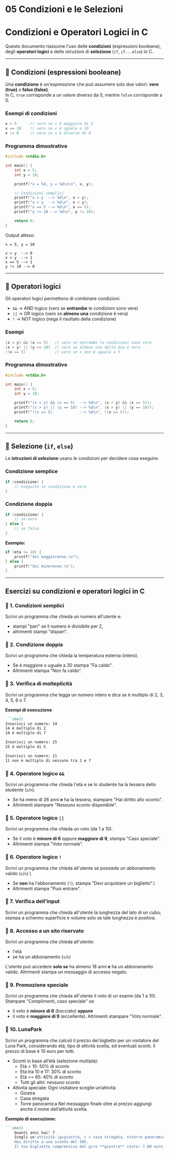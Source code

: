 # 05 Condizioni e le Selezioni

# Condizioni e Operatori Logici in C

Questo documento riassume l'uso delle **condizioni** (espressioni
booleane), degli **operatori logici** e delle istruzioni di
**selezione** (`if`, `if...else`) in C.

------------------------------------------------------------------------

## 🔹 Condizioni (espressioni booleane)

Una **condizione** è un'espressione che può assumere solo due valori:
**vero (true)** o **falso (false)**.\
In C, `true` corrisponde a un valore diverso da 0, mentre `false`
corrisponde a 0.

### Esempi di condizioni

``` c
x > 5      // vero se x è maggiore di 5
x == 10    // vero se x è uguale a 10
x != 0     // vero se x è diverso da 0
```

### Programma dimostrativo

``` c
#include <stdio.h>

int main() {
    int x = 5;
    int y = 10;

    printf("x = %d, y = %d\n\n", x, y);

    // Condizioni semplici
    printf("x > y  --> %d\n", x > y);
    printf("x < y  --> %d\n", x < y);
    printf("x == 5 --> %d\n", x == 5);
    printf("y != 10 --> %d\n", y != 10);

    return 0;
}
```

Output atteso:

    x = 5, y = 10

    x > y  --> 0
    x < y  --> 1
    x == 5 --> 1
    y != 10 --> 0

------------------------------------------------------------------------

## 🔹 Operatori logici

Gli operatori logici permettono di combinare condizioni.

-   `&&` → AND logico (vero se **entrambe** le condizioni sono vere)
-   `||` → OR logico (vero se **almeno una** condizione è vera)
-   `!` → NOT logico (nega il risultato della condizione)

### Esempi

``` c
(x < y) && (x == 5)   // vero se entrambe le condizioni sono vere
(x > y) || (y == 10)  // vero se almeno una delle due è vera
!(x == 5)             // vero se x non è uguale a 5
```

### Programma dimostrativo

``` c
#include <stdio.h>

int main() {
    int x = 5;
    int y = 10;

    printf("(x < y) && (x == 5)  --> %d\n", (x < y) && (x == 5));
    printf("(x > y) || (y == 10) --> %d\n", (x > y) || (y == 10));
    printf("!(x == 5)            --> %d\n", !(x == 5));

    return 0;
}
```

------------------------------------------------------------------------

## 🔹 Selezione (`if`, `else`)

Le **istruzioni di selezione** usano le condizioni per decidere cosa
eseguire.

### Condizione semplice

``` c
if (condizione) {
    // eseguito se condizione è vera
}
```

### Condizione doppia

``` c
if (condizione) {
    // se vera
} else {
    // se falsa
}
```

**Esempio:**

``` c
if (eta >= 18) {
    printf("Sei maggiorenne.\n");
} else {
    printf("Sei minorenne.\n");
}
```

------------------------------------------------------------------------

## Esercizi su condizioni e operatori logici in C


### 🔹 1. Condizioni semplici
Scrivi un programma che chieda un numero all'utente e:
- stampi "pari" se il numero è divisibile per 2,
- altrimenti stampi "dispari".

### 🔹 2. Condizione doppia
Scrivi un programma che chieda la temperatura esterna (intero).
- Se è maggiore o uguale a 30 stampa "Fa caldo".
- Altrimenti stampa "Non fa caldo".

### 🔹 3.  Verifica di molteplicità
Scrivi un programma che legga un numero intero e dica se è multiplo di 2, 3, 4, 5, 6 o 7.

**Esempi di esecuzione**

```markdown
```shell
Inserisci un numero: 14
14 è multiplo di 2
14 è multiplo di 7

Inserisci un numero: 25
25 è multiplo di 5

Inserisci un numero: 11
11 non è multiplo di nessuno tra 2 e 7
```

### 🔹 4. Operatore logico `&&`
Scrivi un programma che chieda l'età e se lo studente ha la tessera
dello studente (`s`/`n`).
- Se ha meno di 26 anni **e** ha la tessera, stampare "Hai diritto allo
sconto".
- Altrimenti stampare "Nessuno sconto disponibile".

### 🔹 5. Operatore logico `||`
Scrivi un programma che chieda un voto (da 1 a 10).
- Se il voto è **minore di 6** oppure **maggiore di 9**, stampa "Caso
speciale".
- Altrimenti stampa "Voto normale".

### 🔹 6. Operatore logico `!`
Scrivi un programma che chieda all'utente se possiede un abbonamento
valido (`s`/`n`).\
- Se **non** ha l'abbonamento (`!`), stampa "Devi acquistare un
biglietto".\
- Altrimenti stampa "Puoi entrare".

### 🔹 7. Verifica dell'input
Scrivi un programma che chieda all'utente la lunghezza del lato di un cubo;
stampa a schermo superficie e volume solo se tale lunghezza è positiva.

### 🔹 8. Accesso a un sito riservato
Scrivi un programma che chieda all'utente:
- l'età
- se ha un abbonamento (`s`/`n`)

L'utente può accedere **solo se** ha almeno 18 anni **e** ha un
abbonamento valido.
Altrimenti stampa un messaggio di accesso negato.

### 🔹 9. Promozione speciale
Scrivi un programma che chieda all'utente il voto di un esame (da 1 a
10).
Stampare "Complimenti, caso speciale" se:
- il voto è **minore di 6** (bocciato) **oppure**
- il voto è **maggiore di 9** (eccellente).
Altrimenti stampare "Voto normale".

### 🔹 10. LunaPark
Scrivi un programma che calcoli il prezzo del biglietto per un visitatore del Luna Park, considerando età, tipo di attività scelta, ed eventuali sconti. Il prezzo di base è 10 euro per tutti.
- Sconti in base all’età (selezione multipla):
    * Età < 10: 50% di sconto
    * Età tra 10 e 17: 30% di sconto
    * Età >= 65: 40% di sconto
    * Tutti gli altri: nessuno sconto
- Attività speciale: Ogni visitatore sceglie un’attività:
    * Giostra
    * Casa stregata
    * Torre panoramica
    Nel messaggio finale oltre al prezzo aggiungi anche il nome dell’attività scelta.

**Esempio di esecuzione:**

```markdown
```shell
	Quanti anni hai? 7
	Scegli un'attività (g=giostra, c = casa stregata, t=torre panoramica): g
	Hai diritto a uno sconto del 50%.
	Il tuo biglietto comprensivo del giro **giostra** costa: 7.00 euro
```